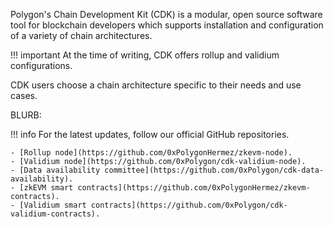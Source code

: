 Polygon's Chain Development Kit (CDK) is a modular, open source software tool for blockchain developers which supports installation and configuration of a variety of chain architectures.

!!! important
    At the time of writing, CDK offers rollup and validium configurations.

CDK users choose a chain architecture specific to their needs and use cases.

BLURB:

!!! info
    For the latest updates, follow our official GitHub repositories.

    - [Rollup node](https://github.com/0xPolygonHermez/zkevm-node).
    - [Validium node](https://github.com/0xPolygon/cdk-validium-node).
    - [Data availability committee](https://github.com/0xPolygon/cdk-data-availability).
    - [zkEVM smart contracts](https://github.com/0xPolygonHermez/zkevm-contracts).
    - [Validium smart contracts](https://github.com/0xPolygon/cdk-validium-contracts).

